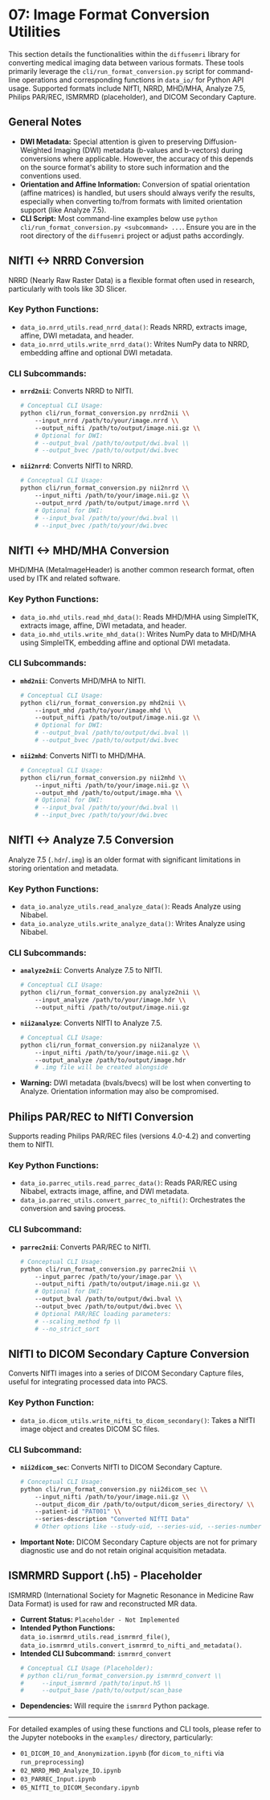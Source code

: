 # 07: Image Format Conversion Utilities

This section details the functionalities within the `diffusemri` library for converting medical imaging data between various formats. These tools primarily leverage the `cli/run_format_conversion.py` script for command-line operations and corresponding functions in `data_io/` for Python API usage. Supported formats include NIfTI, NRRD, MHD/MHA, Analyze 7.5, Philips PAR/REC, ISMRMRD (placeholder), and DICOM Secondary Capture.

## General Notes
*   **DWI Metadata:** Special attention is given to preserving Diffusion-Weighted Imaging (DWI) metadata (b-values and b-vectors) during conversions where applicable. However, the accuracy of this depends on the source format's ability to store such information and the conventions used.
*   **Orientation and Affine Information:** Conversion of spatial orientation (affine matrices) is handled, but users should always verify the results, especially when converting to/from formats with limited orientation support (like Analyze 7.5).
*   **CLI Script:** Most command-line examples below use `python cli/run_format_conversion.py <subcommand> ...`. Ensure you are in the root directory of the `diffusemri` project or adjust paths accordingly.

## NIfTI <-> NRRD Conversion

NRRD (Nearly Raw Raster Data) is a flexible format often used in research, particularly with tools like 3D Slicer.

### Key Python Functions:
*   `data_io.nrrd_utils.read_nrrd_data()`: Reads NRRD, extracts image, affine, DWI metadata, and header.
*   `data_io.nrrd_utils.write_nrrd_data()`: Writes NumPy data to NRRD, embedding affine and optional DWI metadata.

### CLI Subcommands:
*   **`nrrd2nii`**: Converts NRRD to NIfTI.
    ```bash
    # Conceptual CLI Usage:
    python cli/run_format_conversion.py nrrd2nii \\
        --input_nrrd /path/to/your/image.nrrd \\
        --output_nifti /path/to/output/image.nii.gz \\
        # Optional for DWI:
        # --output_bval /path/to/output/dwi.bval \\
        # --output_bvec /path/to/output/dwi.bvec
    ```
*   **`nii2nrrd`**: Converts NIfTI to NRRD.
    ```bash
    # Conceptual CLI Usage:
    python cli/run_format_conversion.py nii2nrrd \\
        --input_nifti /path/to/your/image.nii.gz \\
        --output_nrrd /path/to/output/image.nrrd \\
        # Optional for DWI:
        # --input_bval /path/to/your/dwi.bval \\
        # --input_bvec /path/to/your/dwi.bvec
    ```

## NIfTI <-> MHD/MHA Conversion

MHD/MHA (MetaImageHeader) is another common research format, often used by ITK and related software.

### Key Python Functions:
*   `data_io.mhd_utils.read_mhd_data()`: Reads MHD/MHA using SimpleITK, extracts image, affine, DWI metadata, and header.
*   `data_io.mhd_utils.write_mhd_data()`: Writes NumPy data to MHD/MHA using SimpleITK, embedding affine and optional DWI metadata.

### CLI Subcommands:
*   **`mhd2nii`**: Converts MHD/MHA to NIfTI.
    ```bash
    # Conceptual CLI Usage:
    python cli/run_format_conversion.py mhd2nii \\
        --input_mhd /path/to/your/image.mhd \\
        --output_nifti /path/to/output/image.nii.gz \\
        # Optional for DWI:
        # --output_bval /path/to/output/dwi.bval \\
        # --output_bvec /path/to/output/dwi.bvec
    ```
*   **`nii2mhd`**: Converts NIfTI to MHD/MHA.
    ```bash
    # Conceptual CLI Usage:
    python cli/run_format_conversion.py nii2mhd \\
        --input_nifti /path/to/your/image.nii.gz \\
        --output_mhd /path/to/output/image.mha \\
        # Optional for DWI:
        # --input_bval /path/to/your/dwi.bval \\
        # --input_bvec /path/to/your/dwi.bvec
    ```

## NIfTI <-> Analyze 7.5 Conversion

Analyze 7.5 (`.hdr`/`.img`) is an older format with significant limitations in storing orientation and metadata.

### Key Python Functions:
*   `data_io.analyze_utils.read_analyze_data()`: Reads Analyze using Nibabel.
*   `data_io.analyze_utils.write_analyze_data()`: Writes Analyze using Nibabel.

### CLI Subcommands:
*   **`analyze2nii`**: Converts Analyze 7.5 to NIfTI.
    ```bash
    # Conceptual CLI Usage:
    python cli/run_format_conversion.py analyze2nii \\
        --input_analyze /path/to/your/image.hdr \\
        --output_nifti /path/to/output/image.nii.gz
    ```
*   **`nii2analyze`**: Converts NIfTI to Analyze 7.5.
    ```bash
    # Conceptual CLI Usage:
    python cli/run_format_conversion.py nii2analyze \\
        --input_nifti /path/to/your/image.nii.gz \\
        --output_analyze /path/to/output/image.hdr
        # .img file will be created alongside
    ```
*   **Warning:** DWI metadata (bvals/bvecs) will be lost when converting to Analyze. Orientation information may also be compromised.

## Philips PAR/REC to NIfTI Conversion

Supports reading Philips PAR/REC files (versions 4.0-4.2) and converting them to NIfTI.

### Key Python Functions:
*   `data_io.parrec_utils.read_parrec_data()`: Reads PAR/REC using Nibabel, extracts image, affine, and DWI metadata.
*   `data_io.parrec_utils.convert_parrec_to_nifti()`: Orchestrates the conversion and saving process.

### CLI Subcommand:
*   **`parrec2nii`**: Converts PAR/REC to NIfTI.
    ```bash
    # Conceptual CLI Usage:
    python cli/run_format_conversion.py parrec2nii \\
        --input_parrec /path/to/your/image.par \\
        --output_nifti /path/to/output/image.nii.gz \\
        # Optional for DWI:
        --output_bval /path/to/output/dwi.bval \\
        --output_bvec /path/to/output/dwi.bvec \\
        # Optional PAR/REC loading parameters:
        # --scaling_method fp \\
        # --no_strict_sort
    ```

## NIfTI to DICOM Secondary Capture Conversion

Converts NIfTI images into a series of DICOM Secondary Capture files, useful for integrating processed data into PACS.

### Key Python Function:
*   `data_io.dicom_utils.write_nifti_to_dicom_secondary()`: Takes a NIfTI image object and creates DICOM SC files.

### CLI Subcommand:
*   **`nii2dicom_sec`**: Converts NIfTI to DICOM Secondary Capture.
    ```bash
    # Conceptual CLI Usage:
    python cli/run_format_conversion.py nii2dicom_sec \\
        --input_nifti /path/to/your/image.nii.gz \\
        --output_dicom_dir /path/to/output/dicom_series_directory/ \\
        --patient-id "PAT001" \\
        --series-description "Converted NIfTI Data"
        # Other options like --study-uid, --series-uid, --series-number are available
    ```
*   **Important Note:** DICOM Secondary Capture objects are not for primary diagnostic use and do not retain original acquisition metadata.

## ISMRMRD Support (.h5) - Placeholder

ISMRMRD (International Society for Magnetic Resonance in Medicine Raw Data Format) is used for raw and reconstructed MR data.

*   **Current Status:** `Placeholder - Not Implemented`
*   **Intended Python Functions:** `data_io.ismrmrd_utils.read_ismrmrd_file()`, `data_io.ismrmrd_utils.convert_ismrmrd_to_nifti_and_metadata()`.
*   **Intended CLI Subcommand:** `ismrmrd_convert`
    ```bash
    # Conceptual CLI Usage (Placeholder):
    # python cli/run_format_conversion.py ismrmrd_convert \\
    #     --input_ismrmrd /path/to/input.h5 \\
    #     --output_base /path/to/output/scan_base
    ```
*   **Dependencies:** Will require the `ismrmrd` Python package.

---
For detailed examples of using these functions and CLI tools, please refer to the Jupyter notebooks in the `examples/` directory, particularly:
*   `01_DICOM_IO_and_Anonymization.ipynb` (for `dicom_to_nifti` via `run_preprocessing`)
*   `02_NRRD_MHD_Analyze_IO.ipynb`
*   `03_PARREC_Input.ipynb`
*   `05_NIfTI_to_DICOM_Secondary.ipynb`
